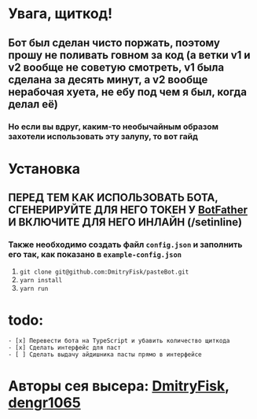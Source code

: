 # Увага, щиткод!
## Бот был сделан чисто поржать, поэтому прошу не поливать говном за код (а ветки v1 и v2 вообще не советую смотреть, v1 была сделана за десять минут, а v2 вообще нерабочая хуета, не ебу под чем я был, когда делал её)
### Но если вы вдруг, каким-то необычайным образом захотели использовать эту залупу, то вот гайд

# Установка
## ПЕРЕД ТЕМ КАК ИСПОЛЬЗОВАТЬ БОТА, СГЕНЕРИРУЙТЕ ДЛЯ НЕГО ТОКЕН У [BotFather](https://t.me/BotFather) И ВКЛЮЧИТЕ ДЛЯ НЕГО ИНЛАЙН (/setinline)
### Также необходимо создать файл `config.json` и заполнить его так, как показано в `example-config.json`

1. ```git clone git@github.com:DmitryFisk/pasteBot.git```
2. ```yarn install```
3. ```yarn run```

# todo:
    - [x] Перевести бота на TypeScript и убавить количество щиткода
    - [x] Сделать интерфейс для паст
    - [ ] Сделать выдачу айдишника пасты прямо в интерфейсе

# Авторы сея высера: [DmitryFisk](https://github.com/DmitryFisk), [dengr1065](https://github.com/dengr1065)
